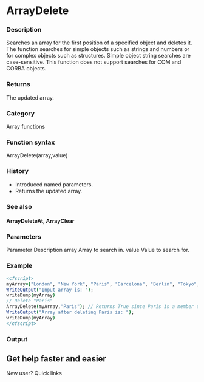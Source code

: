 # ArrayDelete

### Description

Searches an array for the first position of a specified object and deletes it. The function searches for simple objects such as strings and numbers or for complex objects such as structures. Simple object string searches are case-sensitive. This function does not support searches for COM and CORBA objects.
### Returns

The updated array.
### Category

Array functions
### Function syntax

ArrayDelete(array,value)
### History

- Introduced named parameters.
- Returns the updated array.
### See also

#### ArrayDeleteAt, ArrayClear
### Parameters

Parameter
Description
array
Array to search in.
value
Value to search for.
### Example

```coldfusion
<cfscript>
myArray=["London", "New York", "Paris", "Barcelona", "Berlin", "Tokyo", "Seattle"];
WriteOutput("Input array is: ");
writeDump(myArray)
// Delete "Paris"
ArrayDelete(myArray,"Paris"); // Returns True since Paris is a member of myArray
WriteOutput("Array after deleting Paris is: ");
writeDump(myArray)
</cfscript>
```
### Output
## Get help faster and easier
New user?
Quick links
